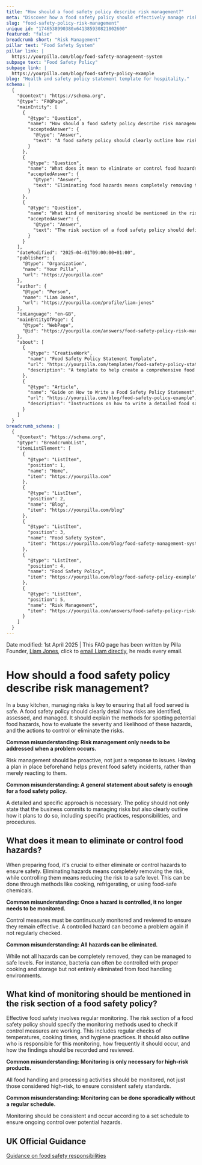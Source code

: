 ```yaml
---
title: "How should a food safety policy describe risk management?"
meta: "Discover how a food safety policy should effectively manage risks, detailing proactive measures, hazard control, and consistent monitoring practices."
slug: "food-safety-policy-risk-management"
unique id: "1746538990380x641385930821802600"
featured: "false"
breadcrumb short: "Risk Management"
pillar text: "Food Safety System"
pillar link: |
  https://yourpilla.com/blog/food-safety-management-system
subpage text: "Food Safety Policy"
subpage link: |
  https://yourpilla.com/blog/food-safety-policy-example
blog: "Health and safety policy statement template for hospitality."
schema: |
  {
    "@context": "https://schema.org",
    "@type": "FAQPage",
    "mainEntity": [
      {
        "@type": "Question",
        "name": "How should a food safety policy describe risk management?",
        "acceptedAnswer": {
          "@type": "Answer",
          "text": "A food safety policy should clearly outline how risks are identified, assessed, and managed in a busy kitchen. This involves detailing methods for spotting potential food hazards, evaluating the severity and likelihood of these hazards, and describing actions taken to control or eliminate the risks. The policy should be proactive, detailing specific practices, responsibilities, and procedures before issues arise, ensuring ongoing food safety."
        }
      },
      {
        "@type": "Question",
        "name": "What does it mean to eliminate or control food hazards?",
        "acceptedAnswer": {
          "@type": "Answer",
          "text": "Eliminating food hazards means completely removing the risk, whereas controlling food hazards refers to reducing the risk to a safe level. This can be achieved through various methods such as cooking, refrigerating, or using food-safe chemicals. It is crucial that control measures are consistently monitored and reviewed to maintain their effectiveness over time."
        }
      },
      {
        "@type": "Question",
        "name": "What kind of monitoring should be mentioned in the risk section of a food safety policy?",
        "acceptedAnswer": {
          "@type": "Answer",
          "text": "The risk section of a food safety policy should define specific monitoring methods to ensure that control measures are effective. This includes regular checks of temperatures, cooking times, and hygiene practices, as well as identifying those responsible for monitoring, the frequency of checks, and how findings are to be recorded and reviewed to maintain food safety standards."
        }
      }
    ],
    "dateModified": "2025-04-01T09:00:00+01:00",
    "publisher": {
      "@type": "Organization",
      "name": "Your Pilla",
      "url": "https://yourpilla.com"
    },
    "author": {
      "@type": "Person",
      "name": "Liam Jones",
      "url": "https://yourpilla.com/profile/liam-jones"
    },
    "inLanguage": "en-GB",
    "mainEntityOfPage": {
      "@type": "WebPage",
      "@id": "https://yourpilla.com/answers/food-safety-policy-risk-management"
    },
    "about": [
      {
        "@type": "CreativeWork",
        "name": "Food Safety Policy Statement Template",
        "url": "https://yourpilla.com/templates/food-safety-policy-statement",
        "description": "A template to help create a comprehensive food safety policy, detailing risk management and safety practices."
      },
      {
        "@type": "Article",
        "name": "Guide on How to Write a Food Safety Policy Statement",
        "url": "https://yourpilla.com/blog/food-safety-policy-example",
        "description": "Instructions on how to write a detailed food safety policy statement, including information on using templates effectively."
      }
    ]
  }
breadcrumb_schema: |
  {
    "@context": "https://schema.org",
    "@type": "BreadcrumbList",
    "itemListElement": [
      {
        "@type": "ListItem",
        "position": 1,
        "name": "Home",
        "item": "https://yourpilla.com"
      },
      {
        "@type": "ListItem",
        "position": 2,
        "name": "Blog",
        "item": "https://yourpilla.com/blog"
      },
      {
        "@type": "ListItem",
        "position": 3,
        "name": "Food Safety System",
        "item": "https://yourpilla.com/blog/food-safety-management-system"
      },
      {
        "@type": "ListItem",
        "position": 4,
        "name": "Food Safety Policy",
        "item": "https://yourpilla.com/blog/food-safety-policy-example"
      },
      {
        "@type": "ListItem",
        "position": 5,
        "name": "Risk Management",
        "item": "https://yourpilla.com/answers/food-safety-policy-risk-management"
      }
    ]
  }
---
```


Date modified: 1st April 2025 | This FAQ page has been written by Pilla Founder, [Liam Jones](https://yourpilla.com/profile/liam-jones), click to [email Liam directly](https://mailto:liam@yourpilla.com), he reads every email.

# How should a food safety policy describe risk management?

In a busy kitchen, managing risks is key to ensuring that all food served is safe. A food safety policy should clearly detail how risks are identified, assessed, and managed. It should explain the methods for spotting potential food hazards, how to evaluate the severity and likelihood of these hazards, and the actions to control or eliminate the risks.

**Common misunderstanding: Risk management only needs to be addressed when a problem occurs.**

Risk management should be proactive, not just a response to issues. Having a plan in place beforehand helps prevent food safety incidents, rather than merely reacting to them.

**Common misunderstanding: A general statement about safety is enough for a food safety policy.**

A detailed and specific approach is necessary. The policy should not only state that the business commits to managing risks but also clearly outline how it plans to do so, including specific practices, responsibilities, and procedures.

## What does it mean to eliminate or control food hazards?

When preparing food, it's crucial to either eliminate or control hazards to ensure safety. Eliminating hazards means completely removing the risk, while controlling them means reducing the risk to a safe level. This can be done through methods like cooking, refrigerating, or using food-safe chemicals.

**Common misunderstanding: Once a hazard is controlled, it no longer needs to be monitored.**

Control measures must be continuously monitored and reviewed to ensure they remain effective. A controlled hazard can become a problem again if not regularly checked.

**Common misunderstanding: All hazards can be eliminated.**

While not all hazards can be completely removed, they can be managed to safe levels. For instance, bacteria can often be controlled with proper cooking and storage but not entirely eliminated from food handling environments.

## What kind of monitoring should be mentioned in the risk section of a food safety policy?

Effective food safety involves regular monitoring. The risk section of a food safety policy should specify the monitoring methods used to check if control measures are working. This includes regular checks of temperatures, cooking times, and hygiene practices. It should also outline who is responsible for this monitoring, how frequently it should occur, and how the findings should be recorded and reviewed.

**Common misunderstanding: Monitoring is only necessary for high-risk products.**

All food handling and processing activities should be monitored, not just those considered high-risk, to ensure consistent safety standards.

**Common misunderstanding: Monitoring can be done sporadically without a regular schedule.**

Monitoring should be consistent and occur according to a set schedule to ensure ongoing control over potential hazards.

## UK Official Guidance

[Guidance on food safety responsibilities](https://www.gov.uk/food-safety-your-responsibilities)